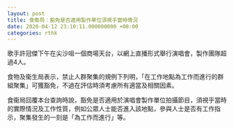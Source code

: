 ```yaml
---
layout: post
title: 食衞局：豁免是否適用製作單位須視乎當時情況
date: 2020-04-12 23:10:11.000000000 +08:00
categories: rthk
---
```


歌手許冠傑下午在尖沙咀一個商場天台，以網上直播形式舉行演唱會，製作團隊超過4人。

食物及衞生局表示，禁止人群聚集的規例下列明，「在工作地點為工作而進行的群組聚集」可獲豁免，不過在評估時須考慮所有適當及相關因素。

食衞局回覆本台查詢時說，豁免是否適用於演唱會製作單位拍攝節目，須視乎當時的實際情況及工作性質，例如公眾人士能否進入該地點，參與人士是否有工作指示，聚集發生的一刻是「為工作而進行」等。
